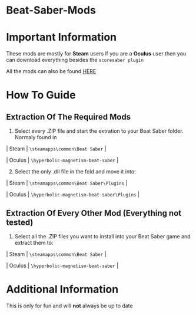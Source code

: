 # Beat-Saber-Mods

# Important Information

These mods are mostly for **Steam** users if you are a **Oculus** user then you can download everything 
besides the `scoresaber plugin`

All the mods can also be found [HERE](https://pastebin.com/Bcm85dpd)

# How To Guide

## Extraction Of The Required Mods

1. Select every .ZIP file and start the extration to your Beat Saber folder. Normaly found in 

  | Steam | `\steamapps\common\Beat Saber` |

  | Oculus | `\hyperbolic-magnetism-beat-saber` |

2. Select the only .dll file in the fold and move it into: 

  | Steam | `\steamapps\common\Beat Saber\Plugins` |

  | Oculus | `\hyperbolic-magnetism-beat-saber\Plugins` |
  
## Extraction Of Every Other Mod (Everything not tested)

1. Select all the .ZIP files you want to install into your Beat Saber game and extract them to:

  | Steam | `\steamapps\common\Beat Saber` |

  | Oculus | `\hyperbolic-magnetism-beat-saber` |
  
# Additional Information

This is only for fun and will **not** always be up to date
